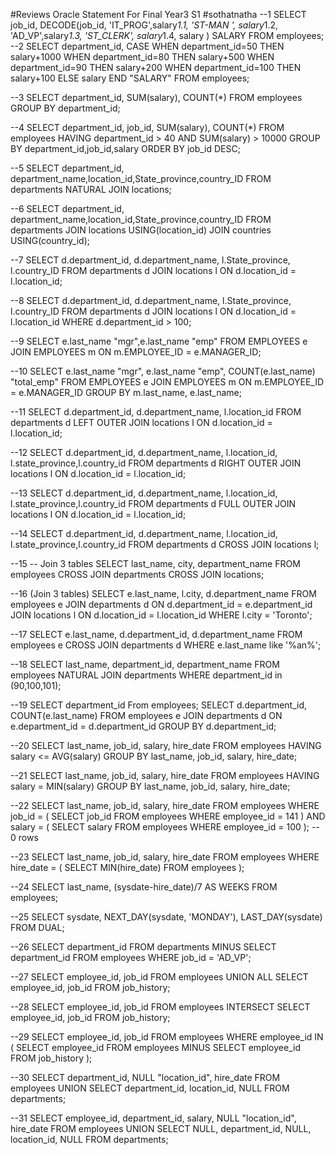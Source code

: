 #Reviews Oracle Statement For Final Year3 S1 
#sothatnatha
--1
SELECT job_id,
DECODE(job_id, 'IT_PROG',salary*1.1,
                'ST-MAN ', salary*1.2,
                'AD_VP',salary*1.3,
                'ST_CLERK', salary*1.4,
                salary
        ) SALARY 
FROM employees;
--2
SELECT department_id,
CASE
    WHEN department_id=50 THEN salary+1000
    WHEN department_id=80 THEN salary+500
    WHEN department_id=90 THEN salary+200
    WHEN department_id=100 THEN salary+100
  ELSE salary
END "SALARY"
FROM employees;

--3
SELECT department_id, SUM(salary), COUNT(*)
FROM employees
GROUP BY department_id;

--4
SELECT department_id, job_id, SUM(salary), COUNT(*) 
FROM employees
HAVING department_id > 40 AND  SUM(salary) > 10000
GROUP BY department_id,job_id,salary
ORDER BY job_id DESC;

--5
SELECT department_id, department_name,location_id,State_province,country_ID
FROM departments 
NATURAL JOIN locations;

--6
SELECT department_id, department_name,location_id,State_province,country_ID
FROM departments JOIN locations
USING(location_id) JOIN countries USING(country_id);

--7
SELECT d.department_id, d.department_name, l.State_province, l.country_ID 
FROM departments d JOIN locations l
ON d.location_id = l.location_id;

--8
SELECT d.department_id, d.department_name, l.State_province, l.country_ID 
FROM departments d JOIN locations l
ON d.location_id = l.location_id
WHERE d.department_id > 100;

--9
SELECT e.last_name "mgr",e.last_name "emp"
FROM EMPLOYEES e JOIN EMPLOYEES m 
ON m.EMPLOYEE_ID = e.MANAGER_ID;

--10
SELECT e.last_name "mgr", e.last_name "emp", COUNT(e.last_name) "total_emp"
FROM EMPLOYEES e JOIN EMPLOYEES m 
ON m.EMPLOYEE_ID = e.MANAGER_ID
GROUP BY m.last_name, e.last_name;

--11
SELECT d.department_id, d.department_name, l.location_id
FROM departments d LEFT OUTER JOIN locations l
ON d.location_id = l.location_id;

--12
SELECT d.department_id, d.department_name, l.location_id, l.state_province,l.country_id
FROM departments d RIGHT OUTER JOIN locations l
ON d.location_id = l.location_id;

--13
SELECT d.department_id, d.department_name, l.location_id, l.state_province,l.country_id
FROM departments d FULL OUTER JOIN locations l
ON d.location_id = l.location_id;

--14
SELECT d.department_id, d.department_name, l.location_id, l.state_province,l.country_id
FROM departments d CROSS JOIN locations l;

--15
-- Join 3 tables
SELECT last_name, city, department_name
FROM employees
CROSS JOIN departments
CROSS JOIN locations;

--16 (Join 3 tables)
SELECT e.last_name, l.city, d.department_name
FROM employees e JOIN departments d
ON d.department_id = e.department_id JOIN locations l
ON d.location_id = l.location_id
WHERE l.city = 'Toronto';

--17
SELECT e.last_name, d.department_id, d.department_name
FROM employees e
CROSS JOIN departments d
WHERE e.last_name like '%an%';


--18
SELECT last_name, department_id, department_name
FROM employees
NATURAL JOIN departments
WHERE department_id in (90,100,101);

--19
SELECT department_id
From employees;
SELECT d.department_id, COUNT(e.last_name) 
FROM employees e
JOIN departments d
ON e.department_id = d.department_id
GROUP BY d.department_id;

--20
SELECT last_name, job_id, salary, hire_date
FROM employees
HAVING salary <= AVG(salary)
GROUP BY last_name, job_id, salary, hire_date;

--21
SELECT last_name, job_id, salary, hire_date
FROM employees
HAVING salary = MIN(salary)
GROUP BY last_name, job_id, salary, hire_date;

--22
SELECT last_name, job_id, salary, hire_date
FROM employees
WHERE job_id = (
    SELECT job_id
    FROM employees 
    WHERE employee_id = 141 ) 
AND salary = (
    SELECT salary
    FROM employees 
    WHERE employee_id = 100 ); -- 0 rows

--23
SELECT last_name, job_id, salary, hire_date
FROM employees
WHERE hire_date = (
    SELECT MIN(hire_date)
    FROM employees
);

--24
SELECT last_name, (sysdate-hire_date)/7 AS WEEKS
FROM  employees;

--25
SELECT sysdate, NEXT_DAY(sysdate, 'MONDAY'),  LAST_DAY(sysdate)
FROM DUAL;

--26
SELECT department_id
FROM departments
MINUS
SELECT department_id
FROM employees
WHERE job_id = 'AD_VP';

--27
SELECT employee_id, job_id
FROM employees
UNION ALL
SELECT employee_id, job_id
FROM job_history;

--28
SELECT employee_id, job_id
FROM employees
INTERSECT
SELECT employee_id, job_id
FROM job_history;

--29
SELECT employee_id, job_id
FROM employees
WHERE employee_id IN ( 
    SELECT employee_id
    FROM employees
    MINUS
    SELECT employee_id
    FROM job_history
); 

--30
SELECT department_id, NULL "location_id", hire_date 
FROM employees 
UNION
SELECT department_id, location_id, NULL
FROM departments;

--31
SELECT employee_id, department_id, salary,  NULL "location_id", hire_date 
FROM employees 
UNION
SELECT NULL, department_id, NULL, location_id, NULL
FROM departments;

